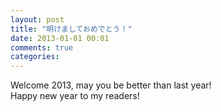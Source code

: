 ```yaml
---
layout: post
title: "明けましておめでとう！"
date: 2013-01-01 00:01
comments: true
categories: 
---
```

Welcome 2013, may you be better than last year!  
Happy new year to my readers!

